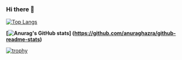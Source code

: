 ### Hi there 👋

<!--
**ymktmk/ymktmk** is a ✨ _special_ ✨ repository because its `README.md` (this file) appears on your GitHub profile.

Here are some ideas to get you started:

- 🔭 I’m currently working on ...
- 🌱 I’m currently learning ...
- 👯 I’m looking to collaborate on ...
- 🤔 I’m looking for help with ...
- 💬 Ask me about ...
- 📫 How to reach me: ...
- 😄 Pronouns: ...
- ⚡ Fun fact: ...
-->

[![Top Langs](https://github-readme-stats.vercel.app/api/top-langs/?username=ymktmk&layout=compact
)](https://github.com/anuraghazra/github-readme-stats)

**[![Anurag's GitHub stats](https://github-readme-stats.vercel.app/api?username=ymktmk)]
(https://github.com/anuraghazra/github-readme-stats)**

[![trophy](https://github-profile-trophy.vercel.app/?username=ymktmk)](https://github.com/ryo-ma/github-profile-trophy)
